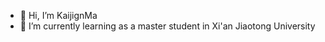 - 👋 Hi, I’m KaijignMa
- 🌱 I’m currently learning as a master student in Xi'an Jiaotong University

<!---
KaijingOfficial/KaijingOfficial is a ✨ special ✨ repository because its `README.md` (this file) appears on your GitHub profile.
You can click the Preview link to take a look at your changes.
--->


